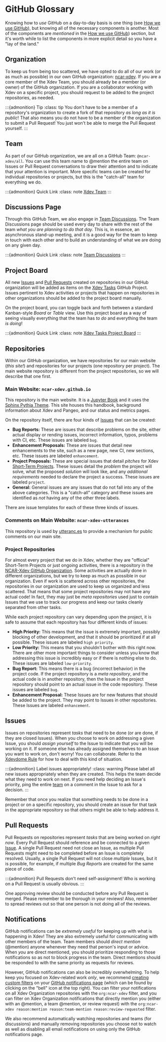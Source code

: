 # GitHub Glossary

Knowing how to *use* GitHub on a day-to-day basis is one thing (see [How we use GitHub](github)), but knowing all of the necessary components is another.  Most of the components are *mentioned* in the [How we use GitHub](github)) section, but it's worth while to list the components in more explicit detail so you have a "lay of the land."

## Organization

To keep us from being too scattered, we have opted to do all of our work (or as much as possible) in our own GitHub organization: [ncar-xdev](https://github.com/ncar-xdev).  If you are a core member of the Xdev Team, you should already be a member (or owner) of the GitHub organization.  If you are a collaborator working with Xdev on a specific project, you should request to be added to the project repositories, as needed.

:::{admonition} Tip
:class: tip
You don't have to be a member of a repository's organization to create a fork of that repository *as long as it is public*!  That also means you do not have to be a member of the organization to submit a Pull Request!  You just won't be able to merge the Pull Request yourself.
:::

## Team

As part of our GitHub organization, we are all on a GitHub Team: `@ncar-xdev/all`.  You can use this team name to @mention the entire team on Issues or Pull Request conversations to draw their attention and to indicate that your attention is important.  More specific teams can be created for individual repositories or projects, but this is the "catch-all" team for everything we do.

:::{admonition} Quick Link
:class: note
[Xdev Team](https://github.com/orgs/ncar-xdev/teams/all)
:::

## Discussions Page

Through this GitHub Team, we also engage in [Team Discussions](https://github.com/orgs/ncar-xdev/teams/all/discussions).  The Team Discussions page should be used every day to share with the rest of the team *what you are planning to do that day.*  This is, in essence, an asynchronous stand-up meeting, and it is a good way for the team to keep in touch with each other and to build an understanding of what we are doing on any given day.

:::{admonition} Quick Link
:class: note
[Team Discussions](https://github.com/orgs/ncar-xdev/teams/all/discussions)
:::

## Project Board

All new [Issues](#issues) and [Pull Requests](#pull-requests) created on repositories in our GitHub organization will be added as items on the [Xdev Tasks](https://github.com/orgs/ncar-xdev/projects/1) GitHub Project.  Issues pertinent to Xdev activities or projects that happen on repositories in other organizations should be added to the project board manually.

On the project board, you can toggle back and forth between a standard Kanban-style *Board* or *Table* view.  Use this project board as a way of seeing visually everything that the team has *to do* and everything the team *is doing*!

:::{admonition} Quick Link
:class: note
[Xdev Tasks Project Board](https://github.com/orgs/ncar-xdev/projects/1)
:::

## Repositories

Within our GitHub organization, we have repositories for our main website (*this site!*) and repositories for our projects (one repository per project).  The main website repository is different from the project repositories, so we will describe that one first.

### Main Website: `ncar-xdev.github.io`

This repository is the main website.  It is a [Jupyter Book](https://jupyterbook.org) and it uses the [Sphinx Pythia Theme](https://sphinx-pythia-theme.readthedocs.io).  This site houses this handbook, background information about Xdev and Pangeo, and our status and metrics pages.

On the repository itself, there are four kinds of [Issues](#issues) that can be created:

- **Bug Reports:** These are issues that describe problems on the site, either actual display or rending issues, incorrect information, typos, problems with CI, etc.  These issues are labeled `bug`.
- **Enhancement Proposals:** These are issues that detail new enhancements to the site, such as a new page, new CI, new sections, etc.  These issues are labeled `enhancement`.
- **Project Proposals:** These are special issues that detail *pitches* for Xdev [Short-Term Projects](about/xdev#short-term-projects).  These issues detail the *problem* the project will solve, what the proposed *solution* will look like, and any *additional requirements* needed to declare the project a success.  These issues are labeled `project`.
- **General:**  General issues are any issues that do not fall into any of the above categories.  This is a "catch-all" category and these issues are identified as *not* having any of the other three labels.

There are issue templates for each of these three kinds of issues.

### Comments on Main Website: `ncar-xdev-utterances`

This repository is used by [utteranc.es](https://utteranc.es/) to provide a mechanism for public comments on our main site.

### Project Repositories

For almost every project that we do in Xdev, whether they are "official" Short-Term Projects or just ongoing activities, there is a repository in the [NCAR-Xdev GitHub Organization](#organization).  Some activities are actually done in different organizations, but we try to keep as much as possible in our organization.  Even if work is scattered across other repositories, the repositories in our organization are used to keep us organized and less scattered.  That means that some project repositories may not have any actual code!  In fact, they may just be *meta repositories* used just to contain Issues that we use to track our progress and keep our tasks cleanly separated from other tasks.

While each project repository can vary depending upon the project, it is safe to assume that each repository has four different kinds of issues:

- **High Priority:** This means that the issue is extremely important, possibly blocking of other development, and that it should be prioritized if at all possible.  These issues are labeled `high priority`.
- **Low Priority:** This means that you shouldn't bother with this right now.  There are other more important things to consider unless you know that addressing this issue is incredibly easy or if there is nothing else to do.  These issues are labeled `low-priority`.
- **Bug Report:** This means there is a bug (incorrect behavior) in the project code.  If the project repository is a *meta repository*, and the actual code is in another repository, then the Issue in the project repository should point to an actual issue in the code repository.  These issues are labeled `bug`.
- **Enhancement Proposal:** These Issues are for new features that should be added to the project.  They may point to Issues in other repositories.  These Issues are labeled `enhancement`.

## Issues

Issues on repositories represent *tasks* that need to be done (or are done, if they are closed Issues).  When you choose to work on addressing a given Issue, you should *assign yourself* to the Issue to indicate that you will be working on it.  If someone else has already assigned themselves to an Issue you want to work on, don't worry!  You can collaborate.  Refer to the [Xdevdome Rule](github#xdevdome-two-devs-enter-one-team-leaves) for how to deal with this kind of situation.

:::{admonition} Label issues appropriately!
:class: warning
Please label all new issues appropriately when they are created.  This helps the team decide what they need to work on next.  If you need help deciding an Issue's priority, ping the entire [team](#team) on a comment in the Issue to ask for a decision.
:::

Remember that once you realize that something needs to be done in a project or on a specific repository, you should create an issue for that task in the appropriate repository so that others might be able to help address it.

## Pull Requests

Pull Requests on repositories represent *tasks* that are being worked on *right now*.  Every Pull Request should reference and be connected to a given [Issue](#issues).  A single Pull Request need not close an Issue, as multiple Pull Requests might need to be completed before an Issue is completely resolved.  Usually, a single Pull Request will not close *multiple* Issues, but it is possible, for example, if multiple *Bug Reports* are created for the same piece of code.

:::{admonition} Pull Requests don't need self-assignment!
Who is working on a Pull Request is usually obvious.
:::

One approving review should be conducted before any Pull Request is merged.  Please remember to be thorough in your reviews!  Also, remember to spread reviews out so that one person is not doing all of the reviews.

## Notifications

GitHub notifications can be *extremely useful* for keeping up with what is happening in Xdev!  They are also extremely useful for communicating with other members of the team.  Team members should *direct mention* (@mention) anyone whenever they need that person's input or advice.  When *you* are direct mentioned, you should prioritize responding to those notifications so as not to block progress in the team.  Direct mentions should be responded to with the same priority as requests for reviews.

However, GitHub notifications can also be incredibly overwhelming.  To help keep you focused on Xdev-related work *only*, we recommend [creating custom filters](https://docs.github.com/en/account-and-profile/managing-subscriptions-and-notifications-on-github/viewing-and-triaging-notifications/managing-notifications-from-your-inbox#customizing-your-inbox-with-custom-filters) on your [GitHub notifications page](https://github.com/notifications) (which can be found by clicking on the "bell" icon at the top right).  You can filter your notifications on all Xdev Organization repositories with the `org:ncar-xdev` filter, and you can filter on Xdev Organization notifications that directly mention you (either with an @mention, a team @mention, or review request) with the `org:ncar-xdev reason:mention reason:team-mention reason:review-requested` filter.

We also recommend automatically watching repositories and teams (for discussions) and manually removing repositories you choose not to watch as well as disabling all email notifications on using only the GitHub notifications page.
